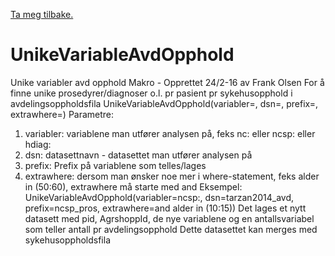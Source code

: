[Ta meg tilbake.](./)


# UnikeVariableAvdOpphold

Unike variabler avd opphold Makro - Opprettet 24/2-16 av Frank Olsen
For å finne unike prosedyrer/diagnoser o.l. pr pasient pr sykehusopphold i avdelingsoppholdsfila
UnikeVariableAvdOpphold(variabler=, dsn=, prefix=, extrawhere=)
Parametre:
1. variabler: variablene man utfører analysen på, feks nc: eller ncsp: eller hdiag:
2. dsn: datasettnavn - datasettet man utfører analysen på
3. prefix: Prefix på variablene som telles/lages
4. extrawhere: dersom man ønsker noe mer i where-statement, feks alder in (50:60),
extrawhere må starte med and
Eksempel: UnikeVariableAvdOpphold(variabler=ncsp:, dsn=tarzan2014_avd, prefix=ncsp_pros, extrawhere=and alder in (10:15))
Det lages et nytt datasett med pid, AgrshoppId, de nye variablene og en antallsvariabel som teller antall pr avdelingsopphold
Dette datasettet kan merges med sykehusoppholdsfila
